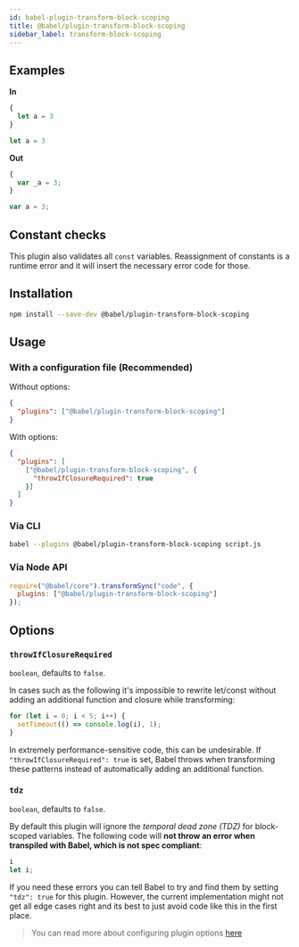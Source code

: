 ```yaml
---
id: babel-plugin-transform-block-scoping
title: @babel/plugin-transform-block-scoping
sidebar_label: transform-block-scoping
---
```


## Examples

**In**

```javascript
{
  let a = 3
}

let a = 3
```

**Out**

```javascript
{
  var _a = 3;
}

var a = 3;
```

## Constant checks

This plugin also validates all `const` variables.
Reassignment of constants is a runtime error and it will insert the necessary error code for those.

## Installation

```sh
npm install --save-dev @babel/plugin-transform-block-scoping
```

## Usage

### With a configuration file (Recommended)

Without options:

```json
{
  "plugins": ["@babel/plugin-transform-block-scoping"]
}
```

With options:

```json
{
  "plugins": [
    ["@babel/plugin-transform-block-scoping", {
      "throwIfClosureRequired": true
    }]
  ]
}
```

### Via CLI

```sh
babel --plugins @babel/plugin-transform-block-scoping script.js
```

### Via Node API

```javascript
require("@babel/core").transformSync("code", {
  plugins: ["@babel/plugin-transform-block-scoping"]
});
```

## Options

### `throwIfClosureRequired`
`boolean`, defaults to `false`.

In cases such as the following it's impossible to rewrite let/const without adding an additional function and closure while transforming:

```javascript
for (let i = 0; i < 5; i++) {
  setTimeout(() => console.log(i), 1);
}
```

In extremely performance-sensitive code, this can be undesirable. If `"throwIfClosureRequired": true` is set, Babel throws when transforming these patterns instead of automatically adding an additional function.

### `tdz`
`boolean`, defaults to `false`.

By default this plugin will ignore the *temporal dead zone (TDZ)* for block-scoped variables. The following code will **not throw an error when transpiled with Babel, which is not spec compliant**:

```javascript
i
let i;
```

If you need these errors you can tell Babel to try and find them by setting `"tdz": true` for this plugin. However, the current implementation might not get all edge cases right and its best to just avoid code like this in the first place.

> You can read more about configuring plugin options [here](https://babeljs.io/docs/en/plugins#plugin-options)

